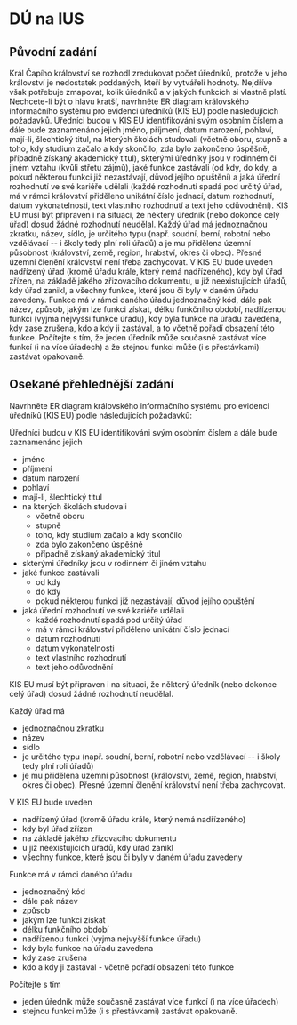 # DÚ na IUS

## Původní zadání
Král Čapího království se rozhodl zredukovat počet úředníků, protože v jeho království je nedostatek poddaných, kteří by vytvářeli hodnoty. Nejdříve však potřebuje zmapovat, kolik úředníků a v jakých funkcích si vlastně platí. Nechcete-li být o hlavu kratší, navrhněte ER diagram královského informačního systému pro evidenci úředníků (KIS EU) podle následujících požadavků. Úředníci budou v KIS EU identifikováni svým osobním číslem a dále bude zaznamenáno jejich jméno, příjmení, datum narození, pohlaví, mají-li, šlechtický titul, na kterých školách studovali (včetně oboru, stupně a toho, kdy studium začalo a kdy skončilo, zda bylo zakončeno úspěšně, případně získaný akademický titul), skterými úředníky jsou v rodinném či jiném vztahu (kvůli střetu zájmů), jaké funkce zastávali (od kdy, do kdy, a pokud některou funkci již nezastávají, důvod jejího opuštění) a jaká úřední rozhodnutí ve své kariéře udělali (každé rozhodnutí spadá pod určitý úřad, má v rámci království přiděleno unikátní číslo jednací, datum rozhodnutí, datum vykonatelnosti, text vlastního rozhodnutí a text jeho odůvodnění). KIS EU musí být připraven i na situaci, že některý úředník (nebo dokonce celý úřad) dosud žádné rozhodnutí neudělal. Každý úřad má jednoznačnou zkratku, název, sídlo, je určitého typu (např. soudní, berní, robotní nebo vzdělávací -- i školy tedy plní roli úřadů) a je mu přidělena územní působnost (království, země, region, hrabství, okres či obec). Přesné územní členění království není třeba zachycovat. V KIS EU bude uveden nadřízený úřad (kromě úřadu krále, který nemá nadřízeného), kdy byl úřad zřízen, na základě jakého zřizovacího dokumentu, u již neexistujících úřadů, kdy úřad zanikl, a všechny funkce, které jsou či byly v daném úřadu zavedeny. Funkce má v rámci daného úřadu jednoznačný kód, dále pak název, způsob, jakým lze funkci získat, délku funkčního období, nadřízenou funkci (vyjma nejvyšší funkce úřadu), kdy byla funkce na úřadu zavedena, kdy zase zrušena, kdo a kdy ji zastával, a to včetně pořadí obsazení této funkce. Počítejte s tím, že jeden úředník může současně zastávat více funkcí (i na více úřadech) a že stejnou funkci může (i s přestávkami) zastávat opakovaně.

## Osekané přehlednější zadání
Navrhněte ER diagram královského informačního systému pro evidenci úředníků (KIS EU) podle následujících požadavků:

Úředníci budou v KIS EU identifikováni svým osobním číslem a dále bude zaznamenáno jejich
 - jméno
 - příjmení
 - datum narození
 - pohlaví
 - mají-li, šlechtický titul
 - na kterých školách studovali
   - včetně oboru
   - stupně
   - toho, kdy studium začalo a kdy skončilo
   - zda bylo zakončeno úspěšně
   - případně získaný akademický titul
 - skterými úředníky jsou v rodinném či jiném vztahu
 - jaké funkce zastávali
   - od kdy
   - do kdy
   - pokud některou funkci již nezastávají, důvod jejího opuštění
 - jaká úřední rozhodnutí ve své kariéře udělali
   - každé rozhodnutí spadá pod určitý úřad
   - má v rámci království přiděleno unikátní číslo jednací
   - datum rozhodnutí
   - datum vykonatelnosti
   - text vlastního rozhodnutí
   - text jeho odůvodnění

KIS EU musí být připraven i na situaci, že některý úředník (nebo dokonce celý úřad) dosud žádné rozhodnutí neudělal.

Každý úřad má
 - jednoznačnou zkratku
 - název
 - sídlo
 - je určitého typu (např. soudní, berní, robotní nebo vzdělávací -- i školy tedy plní roli úřadů)
 - je mu přidělena územní působnost (království, země, region, hrabství, okres či obec). Přesné územní členění království není třeba zachycovat.
 
V KIS EU bude uveden
- nadřízený úřad (kromě úřadu krále, který nemá nadřízeného)
- kdy byl úřad zřízen
- na základě jakého zřizovacího dokumentu
- u již neexistujících úřadů, kdy úřad zanikl
- všechny funkce, které jsou či byly v daném úřadu zavedeny

Funkce má v rámci daného úřadu
- jednoznačný kód
- dále pak název
- způsob
- jakým lze funkci získat
- délku funkčního období
- nadřízenou funkci (vyjma nejvyšší funkce úřadu)
- kdy byla funkce na úřadu zavedena
- kdy zase zrušena
- kdo a kdy ji zastával - včetně pořadí obsazení této funkce

Počítejte s tím
- jeden úředník může současně zastávat více funkcí (i na více úřadech)
- stejnou funkci může (i s přestávkami) zastávat opakovaně.
